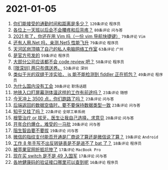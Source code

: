 # 2021-01-05

1. [你们能接受的通勤时间和距离是多少？](https://www.v2ex.com/t/741512) `120条评论` `程序员`
1. [各位上一天班以后会不会腰疼和后背疼？](https://www.v2ex.com/t/741348) `80条评论` `问与答`
1. [2021 年了，你还在用 Vim 吗（一份 vim 导航快捷键）](https://www.v2ex.com/t/741463) `79条评论` `Vim`
1. [还有人用.Net 吗，亲测.Net5 性能飞升](https://www.v2ex.com/t/741550) `79条评论` `程序员`
1. [天河区岗顶搞了自己的私人电脑网络工作室](https://www.v2ex.com/t/741438) `63条评论` `广州`
1. [是官方号发的](https://www.v2ex.com/t/741630) `59条评论` `程序员`
1. [大部分公司应该都不会 code review 吧？](https://www.v2ex.com/t/741378) `58条评论` `程序员`
1. [[限深圳] 两只布偶送养。](https://www.v2ex.com/t/741408) `53条评论` `深圳`
1. [类似于光的双缝干涉实验， js 能不能检测到 fiddler 正在抓包？](https://www.v2ex.com/t/741356) `49条评论` `程序员`
1. [为什么国内没有工会](https://www.v2ex.com/t/741678) `30条评论` `职场话题`
1. [地铁入口盯屏幕测体温这样的工作有前途吗？](https://www.v2ex.com/t/741652) `23条评论` `随想`
1. [今天冲上 3500 点，你们跑路了吗？](https://www.v2ex.com/t/741530) `23条评论` `问与答`
1. [后端返回的数据空值时，要不要保持数据类型一致](https://www.v2ex.com/t/741415) `23条评论` `问与答`
1. [知乎又挂了吗？](https://www.v2ex.com/t/741583) `22条评论` `全球工单系统`
1. [根管治疗 or 拔牙，医生让我自己选择，求意见](https://www.v2ex.com/t/741483) `20条评论` `问与答`
1. [开年合约爆仓，难受的一马批](https://www.v2ex.com/t/741436) `20条评论` `问与答`
1. [阻生智齿要不要拔](https://www.v2ex.com/t/741527) `19条评论` `问与答`
1. [微信的指纹支付能否开通是厂商说了算还是微信说了算？](https://www.v2ex.com/t/741432) `19条评论` `Android`
1. [工作 8 年手写不出反转链表是不是进不了 bat 了？](https://www.v2ex.com/t/741661) `18条评论` `程序员`
1. [被苹果官网折抵坑惨了](https://www.v2ex.com/t/741452) `17条评论` `MacBook Pro`
1. [现在买 switch 是不是 49 入国军](https://www.v2ex.com/t/741420) `17条评论` `问与答`
1. [各地健康码的验证接口哪里可以查到呢](https://www.v2ex.com/t/741540) `16条评论` `程序员`
